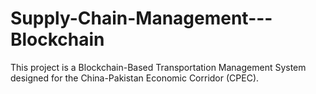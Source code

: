 # Supply-Chain-Management---Blockchain
This project is a Blockchain-Based Transportation Management System designed for the China-Pakistan Economic Corridor (CPEC).
